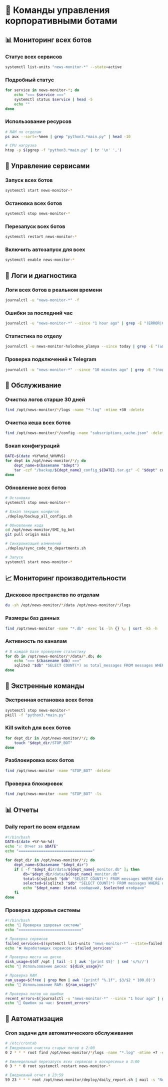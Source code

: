 # 🔧 Команды управления корпоративными ботами

## 📊 Мониторинг всех ботов

### Статус всех сервисов
```bash
systemctl list-units "news-monitor-*" --state=active
```

### Подробный статус
```bash
for service in news-monitor-*; do
    echo "=== $service ==="
    systemctl status $service | head -5
    echo ""
done
```

### Использование ресурсов
```bash
# RAM по отделам
ps aux --sort=-%mem | grep "python3.*main.py" | head -10

# CPU нагрузка
htop -p $(pgrep -f "python3.*main.py" | tr '\n' ',')
```

## 🔄 Управление сервисами

### Запуск всех ботов
```bash
systemctl start news-monitor-*
```

### Остановка всех ботов  
```bash
systemctl stop news-monitor-*
```

### Перезапуск всех ботов
```bash
systemctl restart news-monitor-*
```

### Включить автозапуск для всех
```bash
systemctl enable news-monitor-*
```

## 📝 Логи и диагностика

### Логи всех ботов в реальном времени
```bash
journalctl -u "news-monitor-*" -f
```

### Ошибки за последний час
```bash
journalctl -u "news-monitor-*" --since "1 hour ago" | grep -E "(ERROR|CRITICAL|Failed)"
```

### Статистика по отделу
```bash
journalctl -u news-monitor-holodnoe_plamya --since today | grep -E "(📊|сообщений|обработано)"
```

### Проверка подключений к Telegram
```bash
journalctl -u "news-monitor-*" --since "10 minutes ago" | grep -E "(подключен|connected|авторизован)"
```

## 🔧 Обслуживание

### Очистка логов старше 30 дней
```bash
find /opt/news-monitor/*/logs -name "*.log" -mtime +30 -delete
```

### Очистка кеша всех ботов
```bash
find /opt/news-monitor/*/config -name "subscriptions_cache.json" -delete
```

### Бэкап конфигураций
```bash
DATE=$(date +%Y%m%d_%H%M%S)
for dept in /opt/news-monitor/*/; do
    dept_name=$(basename "$dept")
    tar -czf "/backup/${dept_name}_config_${DATE}.tar.gz" -C "$dept" config/ .env
done
```

### Обновление всех ботов
```bash
# Остановка
systemctl stop news-monitor-*

# Бэкап текущих конфигов
./deploy/backup_all_configs.sh

# Обновление кода
cd /opt/news-monitor/SMI_tg_bot
git pull origin main

# Синхронизация изменений
./deploy/sync_code_to_departments.sh

# Запуск
systemctl start news-monitor-*
```

## 📈 Мониторинг производительности

### Дисковое пространство по отделам
```bash
du -sh /opt/news-monitor/*/data /opt/news-monitor/*/logs
```

### Размеры баз данных
```bash
find /opt/news-monitor -name "*.db" -exec ls -lh {} \; | sort -k5 -h
```

### Активность по каналам
```bash
# В каждой базе проверяем статистику
for db in /opt/news-monitor/*/data/*.db; do
    echo "=== $(basename $db) ==="
    sqlite3 "$db" "SELECT COUNT(*) as total_messages FROM messages WHERE date(created_at) = date('now');"
done
```

## 🚨 Экстренные команды

### Экстренная остановка всех ботов
```bash
systemctl stop news-monitor-*
pkill -f "python3.*main.py"
```

### Kill switch для всех ботов
```bash
for dept_dir in /opt/news-monitor/*/; do
    touch "$dept_dir/STOP_BOT"
done
```

### Разблокировка всех ботов
```bash
find /opt/news-monitor -name "STOP_BOT" -delete
```

### Проверка блокировок
```bash
find /opt/news-monitor -name "STOP_BOT" -ls
```

## 📊 Отчеты

### Daily report по всем отделам
```bash
#!/bin/bash
DATE=$(date +%Y-%m-%d)
echo "📈 Отчет за $DATE"
echo "================================="

for dept_dir in /opt/news-monitor/*/; do
    dept_name=$(basename "$dept_dir")
    if [ -f "$dept_dir/data/${dept_name}_monitor.db" ]; then
        db="$dept_dir/data/${dept_name}_monitor.db"
        total=$(sqlite3 "$db" "SELECT COUNT(*) FROM messages WHERE date(created_at) = '$DATE';" 2>/dev/null || echo "0")
        selected=$(sqlite3 "$db" "SELECT COUNT(*) FROM messages WHERE date(created_at) = '$DATE' AND is_selected = 1;" 2>/dev/null || echo "0")
        echo "$dept_name: $total сообщений, $selected отобрано"
    fi
done
```

### Проверка здоровья системы
```bash
#!/bin/bash
echo "🏥 Проверка здоровья системы"
echo "============================"

# Проверка сервисов
failed_services=$(systemctl list-units "news-monitor-*" --state=failed --no-legend | wc -l)
echo "❌ Неработающих сервисов: $failed_services"

# Проверка места на диске
disk_usage=$(df /opt | tail -1 | awk '{print $5}' | sed 's/%//')
echo "💾 Использование диска: ${disk_usage}%"

# Проверка RAM
ram_usage=$(free | grep Mem | awk '{printf "%.1f", $3/$2 * 100.0}')
echo "🧠 Использование RAM: ${ram_usage}%"

# Проверка логов на ошибки
recent_errors=$(journalctl -u "news-monitor-*" --since "1 hour ago" | grep -c ERROR || echo "0")
echo "🚨 Ошибок за час: $recent_errors"
```

## 🔄 Автоматизация

### Cron задачи для автоматического обслуживания
```bash
# /etc/crontab
# Ежедневная очистка старых логов в 2:00
0 2 * * * root find /opt/news-monitor/*/logs -name "*.log" -mtime +7 -exec truncate -s 0 {} \;

# Еженедельный перезапуск всех сервисов в воскресенье в 3:00  
0 3 * * 0 root systemctl restart news-monitor-*

# Ежедневный отчет в 23:59
59 23 * * * root /opt/news-monitor/deploy/daily_report.sh | mail -s "News Monitor Daily Report" admin@company.com
```
